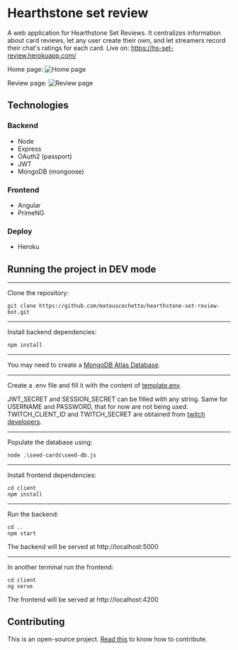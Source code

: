 # Hearthstone set review

A web application for Hearthstone Set Reviews. It centralizes information about card reviews, let any user create their own, and let streamers record their chat's ratings for each card.
Live on: https://hs-set-review.herokuapp.com/

Home page:
![Home page](https://github.com/mateuscechetto/hearthstone-set-review-bot/assets/32515099/d0cb882a-6c39-485a-8b5a-4029fed4fca4)

Review page:
![Review page](https://github.com/mateuscechetto/hearthstone-set-review-bot/assets/32515099/c942527c-7b76-4601-add4-fe41ece9299b)


## Technologies

### Backend

- Node
- Express
- OAuth2 (passport)
- JWT
- MongoDB (mongoose)


### Frontend

- Angular
- PrimeNG

### Deploy

- Heroku

## Running the project in DEV mode

---

Clone the repository:

    git clone https://github.com/mateuscechetto/hearthstone-set-review-bot.git

---

Install backend dependencies:

    npm install

---

You may need to create a [MongoDB Atlas Database](https://www.mongodb.com/atlas/database). 

---

Create a .env file and fill it with the content of [template.env](https://github.com/mateuscechetto/hearthstone-set-review-bot/blob/master/template.env).

JWT_SECRET and SESSION_SECRET can be filled with any string. Same for USERNAME and PASSWORD, that for now are not being used. 
TWITCH_CLIENT_ID and TWITCH_SECRET are obtained from [twitch developers](https://dev.twitch.tv/console/apps).

---

Populate the database using:

    node .\seed-cards\seed-db.js

---

Install frontend dependencies:

    cd client
    npm install

---

Run the backend:
    
    cd ..
    npm start

The backend will be served at http://localhost:5000

---

In another terminal run the frontend:

    cd client
    ng serve

The frontend will be served at http://localhost:4200

## Contributing

This is an open-source project. [Read this](https://github.com/mateuscechetto/hearthstone-set-review-bot/blob/master/.github/contributing.md) to know how to contribute.
